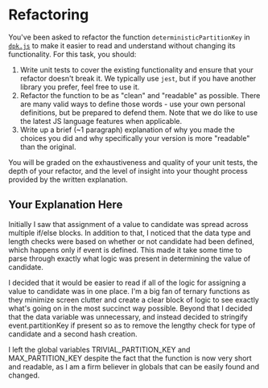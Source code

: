 # Refactoring

You've been asked to refactor the function `deterministicPartitionKey` in [`dpk.js`](dpk.js) to make it easier to read and understand without changing its functionality. For this task, you should:

1. Write unit tests to cover the existing functionality and ensure that your refactor doesn't break it. We typically use `jest`, but if you have another library you prefer, feel free to use it.
2. Refactor the function to be as "clean" and "readable" as possible. There are many valid ways to define those words - use your own personal definitions, but be prepared to defend them. Note that we do like to use the latest JS language features when applicable.
3. Write up a brief (~1 paragraph) explanation of why you made the choices you did and why specifically your version is more "readable" than the original.

You will be graded on the exhaustiveness and quality of your unit tests, the depth of your refactor, and the level of insight into your thought process provided by the written explanation.

## Your Explanation Here

Initially I saw that assignment of a value to candidate was spread across multiple if/else blocks.  In addition to that, I noticed that the data type and length checks were based on whether or not candidate had been defined, which happens only if event is defined. This made it take some time to parse through exactly what logic was present in determining the value of candidate.

I decided that it would be easier to read if all of the logic for assigning a value to candidate was in one place.  I'm a big fan of ternary functions as they minimize screen clutter and create a clear block of logic to see exactly what's going on in the most succinct way possible. Beyond that I decided that the data variable was unnecessary, and instead decided to stringify event.partitionKey if present so as to remove the lengthy check for type of candidate and a second hash creation.

I left the global variables TRIVIAL_PARTITION_KEY and MAX_PARTITION_KEY despite the fact that the function is now very short and readable, as I am a firm believer in globals that can be easily found and changed.